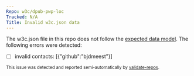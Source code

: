 ```yaml
---
Repo: w3c/dpub-pwp-loc
Tracked: N/A
Title: Invalid w3c.json data
---
```


The w3c.json file in this repo does not follow the [expected data model](https://w3c.github.io/w3c.json.html). The following errors were detected:
* [ ] invalid contacts: [{"github":"bjdmeest"}]

<sub>This issue was detected and reported semi-automatically by [validate-repos](https://github.com/w3c/validate-repos/).</sub>
